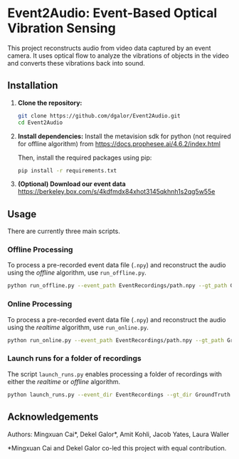 # Event2Audio: Event-Based Optical Vibration Sensing

This project reconstructs audio from video data captured by an event camera. It uses optical flow to analyze the vibrations of objects in the video and converts these vibrations back into sound.

## Installation

1. **Clone the repository:**
   ```bash
   git clone https://github.com/dgalor/Event2Audio.git
   cd Event2Audio
   ```

2. **Install dependencies:**
   Install the metavision sdk for python (not required for offline algorithm) from https://docs.prophesee.ai/4.6.2/index.html
   
   Then, install the required packages using pip:
   ```bash
   pip install -r requirements.txt
   ```

3. **(Optional) Download our event data**
   https://berkeley.box.com/s/4kdfmdx84xhot3145qkhnh1s2qg5w55e
## Usage

There are currently three main scripts.

### Offline Processing

To process a pre-recorded event data file (`.npy`) and reconstruct the audio using the _offline_ algorithm, use `run_offline.py`.

```bash
python run_offline.py --event_path EventRecordings/path.npy --gt_path GroundTruth/path.wav --out_path Output/path.wav
```

### Online Processing

To process a pre-recorded event data file (`.npy`) and reconstruct the audio using the _realtime_ algorithm, use `run_online.py`.

```bash
python run_online.py --event_path EventRecordings/path.npy --gt_path GroundTruth/path.wav --out_path Output/path.wav
```

### Launch runs for a folder of recordings

The script `launch_runs.py` enables processing a folder of recordings with either the _realtime_ or _offline_ algorithm.

```bash
python launch_runs.py --event_dir EventRecordings --gt_dir GroundTruth --out_dir Output --mode online
```

## Acknowledgements

Authors: Mingxuan Cai*, Dekel Galor*, Amit Kohli, Jacob Yates, Laura Waller

*Mingxuan Cai and Dekel Galor co-led this project with equal contribution.